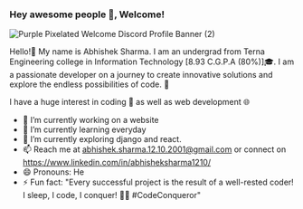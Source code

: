 ### Hey awesome people 👋, Welcome!
![Purple Pixelated Welcome Discord Profile Banner (2)](https://github.com/abhishek-sharma-2001/abhishek-sharma-2001/assets/88473765/b36f5d5f-9393-46a5-9cff-a393d46d0913)

Hello!👋 My name is Abhishek Sharma. I am an undergrad from Terna Engineering college in Information Technology [8.93 C.G.P.A (80%)]🎓. I am a passionate developer on a journey to create innovative solutions and explore the endless possibilities of code. 🚀


I have a huge interest in coding 🐍 as well as web development 🌐
- 🔭 I’m currently working on a website
- 🌱 I’m currently learning everyday
- 🔭 I’m currently exploring django and react.
- 📫 Reach me at abhishek.sharma.12.10.2001@gmail.com or connect on https://www.linkedin.com/in/abhisheksharma1210/
- 😄 Pronouns: He
- ⚡ Fun fact: "Every successful project is the result of a well-rested coder! I sleep, I code, I conquer! 💪😴 #CodeConqueror"

